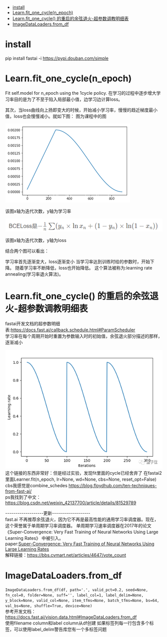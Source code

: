 - [ install](#head1)
- [ Learn.fit_one_cycle(n_epoch)](#head2)
- [Learn.fit_one_cycle() 的重启的余弦退火-超参数调教明细表](#head3)
- [ ImageDataLoaders.from_df](#head4)
# <span id="head1"> install</span>
pip install fastai -i https://pypi.douban.com/simple

# <span id="head2"> Learn.fit_one_cycle(n_epoch)</span>
Fit self.model for n_epoch using the 1cycle policy.
在学习的过程中逐步增大学习率目的是为了不至于陷入局部最小值，边学习边计算loss。

其次，当loss曲线向上扬即变大的时候，开始减小学习率，慢慢的趋近梯度最小值，loss也会慢慢减小。就如下图：
图为课程中的图

![](../img/img.png)

该图x轴为迭代次数，y轴为学习率

![](../img/img1.png)

该图x轴为迭代次数，y轴为loss

结合两个图可以看出：

学习率首先逐渐变大，loss逐渐变小
当学习率达到训练时给的参数时，开始下降。
随着学习率不断降低，loss也开始降低。
这个算法被称为:learning rate annealing(学习率退火算法)。

# <span id="head3">Learn.fit_one_cycle() 的重启的余弦退火-超参数调教明细表</span>
fastai开发文档的超参数明细表:https://docs.fast.ai/callback.schedule.html#ParamScheduler  
学习率在每个周期开始时重置为参数输入时的初始值，余弦退火部分描述的那样，逐渐减小

![](../img/img_7.png)  
这个链接的东西非常好：但是经过实验，发现fit里面的cycle已经舍弃了
在fastai2 里面Learner.fit(n_epoch, lr=None, wd=None, cbs=None, reset_opt=False)
cbs我感觉是combine_schedes
https://blog.floydhub.com/ten-techniques-from-fast-ai/  
ps我找到了中文：  https://blog.csdn.net/weixin_42137700/article/details/81529789

-------------------更新-------------------  
fast.ai 不再推荐余弦退火，因为它不再是最高性能的通用学习率调度器。现在，这个荣誉属于单周期学习率调度器。
单周期学习速率调度器在2017年的论文 《Super-Convergence: Very Fast Training of Neural Networks Using Large Learning Rates》 中被引入。  
paper:[Super-Convergence: Very Fast Training of Neural Networks Using Large Learning Rates](../paper/SCVFTONNULLR.pdf)  
解释链接：https://bbs.cvmart.net/articles/4647/vote_count

# <span id="head4"> ImageDataLoaders.from_df</span>
`ImageDataLoaders.from_df(df, path='.', valid_pct=0.2, seed=None, fn_col=0, folder=None, suff='', label_col=1, label_delim=None, y_block=None, valid_col=None, item_tfms=None, batch_tfms=None, bs=64, val_bs=None, shuffle=True, device=None)`  
参考开发文档：https://docs.fast.ai/vision.data.html#ImageDataLoaders.from_df  
使用filename column和label column从df创建
如果标签列每一行包含多个标签，可以使用label_delim警告库您有一个多标签问题